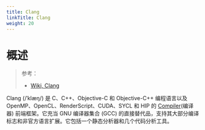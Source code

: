 ```yaml
---
title: Clang
linkTitle: Clang
weight: 20
---
```


# 概述

> 参考：
>
> - [Wiki, Clang](https://en.wikipedia.org/wiki/Clang)

Clang (/ˈklæŋ/) 是 C、C++、Objective-C 和 Objective-C++ 编程语言以及 OpenMP、OpenCL、RenderScript、CUDA、SYCL 和 HIP 的 [Compiler](/docs/2.编程/Programming%20tools/Compiler.md)(编译器) 前端框架。它充当 GNU 编译器集合 (GCC) 的直接替代品，支持其大部分编译标志和非官方语言扩展。它包括一个静态分析器和几个代码分析工具。
